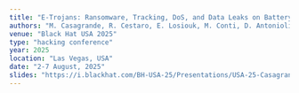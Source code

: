 ```yaml
---
title: "E-Trojans: Ransomware, Tracking, DoS, and Data Leaks on Battery-powered Embedded Systems"
authors: "M. Casagrande, R. Cestaro, E. Losiouk, M. Conti, D. Antonioli"
venue: "Black Hat USA 2025"
type: "hacking conference"
year: 2025
location: "Las Vegas, USA"
date: "2-7 August, 2025"
slides: "https://i.blackhat.com/BH-USA-25/Presentations/USA-25-Casagrande-ETrojans-Ransomware-Tracking-Dos-Leak-Battery.pdf"
---
```


